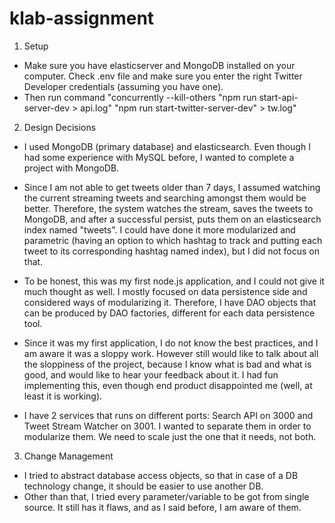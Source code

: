 # klab-assignment

1. Setup

- Make sure you have elasticserver and MongoDB installed on your computer. Check .env file and make sure you enter the right
Twitter Developer credentials (assuming you have one).
- Then run command "concurrently --kill-others \"npm run start-api-server-dev > api.log\" \"npm run start-twitter-server-dev\" > tw.log"


2. Design Decisions

- I used MongoDB (primary database) and elasticsearch. Even though I had some experience with MySQL before, I wanted to complete a project with MongoDB.

- Since I am not able to get tweets older than 7 days, I assumed watching the current streaming tweets and searching amongst them would be better. Therefore,
the system watches the stream, saves the tweets to MongoDB, and after a successful persist, puts them on an elasticsearch index named "tweets". I could have done
it more modularized and parametric (having an option to which hashtag to track and putting each tweet to its corresponding hashtag named index), but I did not focus on that.

- To be honest, this was my first node.js application, and I could not give it much thought as well. I mostly focused on data persistence side
and considered ways of modularizing it. Therefore, I have DAO objects that can be produced by DAO factories, different for each data persistence
tool.

- Since it was my first application, I do not know the best practices, and I am aware it was a sloppy work. However still would like to talk about 
all the sloppiness of the project, because I know what is bad and what is good, and would like to hear your feedback about it. I had fun implementing
this, even though end product disappointed me (well, at least it is working).

- I have 2 services that runs on different ports: Search API on 3000 and Tweet Stream Watcher on 3001. I wanted to separate them in order to modularize
them. We need to scale just the one that it needs, not both.

3. Change Management

- I tried to abstract database access objects, so that in case of a DB technology change, it should be easier to use another DB. 
- Other than that, I tried every parameter/variable to be got from single source. It still has it flaws, and as I said before, I am aware of them.



